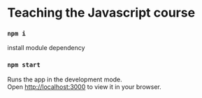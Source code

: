 # Teaching the Javascript course

### `npm i`

install module dependency

### `npm start`

Runs the app in the development mode.\
Open [http://localhost:3000](http://localhost:3000) to view it in your browser.

